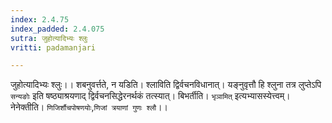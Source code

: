 ```yaml
---
index: 2.4.75
index_padded: 2.4.075
sutra: जुहोत्यादिभ्यः श्लुः
vritti: padamanjari

---
```

जुहोत्यादिभ्यः श्लुः।। शबनुवर्त्तते, न यडिति। श्लाविति द्विर्वचनविधानात्। यङ्नुवृत्तौ हि श्लुना तत्र लुप्तेऽपि `सन्यङोः` इति षष्ठ्याश्रयणाद् द्विर्वचनसिद्धेरनर्थकं तत्स्यात्। बिभर्तीति। `भृञामित्` इत्यभ्यासस्येत्त्वम्। नेनेक्तीति। `णिजिर्शौचपोषणयोः`,`णिजां त्रयाणां गुणः श्लौ`।।